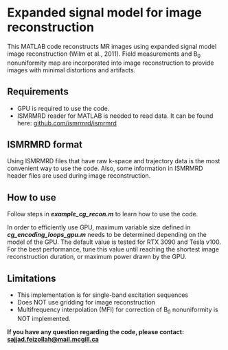 # Expanded signal model for image reconstruction
This MATLAB code reconstructs MR images using expanded signal model image reconstruction (Wilm et al., 2011). Field measurements and B<sub>0</sub> nonuniformity map are incorporated into image reconstruction to provide images with minimal distortions and artifacts.

## Requirements
* GPU is required to use the code.
* ISMRMRD reader for MATLAB is needed to read data. It can be found here: [github.com/ismrmrd/ismrmrd](https://github.com/ismrmrd/ismrmrd)


## ISMRMRD format
Using ISMRMRD files that have raw k-space and trajectory data is the most convenient way to use the code. Also, some information in ISMRMRD header files are used during image reconstruction.

## How to use
Follow steps in ***example_cg_recon.m*** to learn how to use the code.

In order to efficiently use GPU, maximum variable size defined in ***cg_encoding_loops_gpu.m*** needs to be determined depending on the model of the GPU. The default value is tested for RTX 3090 and Tesla v100. For the best performance, tune this value until reaching the shortest image reconstruction duration, or maximum power drawn by the GPU.

## Limitations
* This implementation is for single-band excitation sequences
* Does NOT use gridding for image reconstruction
* Multifrequency interpolation (MFI) for correction of B<sub>0</sub> nonuniformity is NOT implemented.

**If you have any question regarding the code, please contact: [sajjad.feizollah@mail.mcgill.ca](mailto:sajjad.feizollah@mail.mcgill.ca)**
